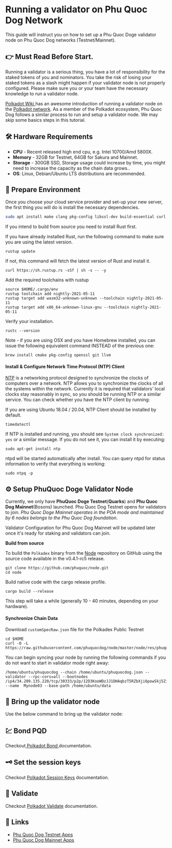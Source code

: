 # Running a validator on Phu Quoc Dog Network

This guide will instruct you on how to set up a Phu Quoc Doge validator node on Phu Quoc Dog networks \(Testnet/Mainnet\).

## 👉 Must Read Before Start.

Running a validator is a serious thing, you have a lot of responsibility for the staked tokens of you and nominators. You take the risk of losing your staked tokens as a slash might happen if your validator node is not properly configured. Please make sure you or your team have the necessary knowledge to run a validator node.

[Polkadot Wiki ](https://wiki.polkadot.network/docs/en/maintain-guides-how-to-validate-polkadot)has an awesome introduction of running a validator node on the [Polkadot network](https://polkadot.network/). As a member of the Polkadot ecosystem, Phu Quoc Dog follows a similar process to run and setup a validator node. We may skip some basics steps in this tutorial.

## 🛠 Hardware Requirements

* **CPU** - Recent released high end cpu, e.g. Intel 10700/Amd 5800X.
* **Memory** - 32GB for Testnet, 64GB for Sakura and Mainnet.
* **Storage** - 300GB SSD, Storage usage could increase by time, you might need to increase the capacity as the chain data grows..
* **OS**: Linux, Debian/Ubuntu LTS distributions are recommended.

## 🔧 Prepare Environment

Once you choose your cloud service provider and set-up your new server, the first thing you will do is install the necessary dependencies.

```bash
sudo apt install make clang pkg-config libssl-dev build-essential curl git
```

If you intend to build from source you need to install Rust first.

If you have already installed Rust, run the following command to make sure you are using the latest version.

```text
rustup update
```

If not, this command will fetch the latest version of Rust and install it.

```text
curl https://sh.rustup.rs -sSf | sh -s -- -y
```

Add the required toolchains with rustup

```text
source $HOME/.cargo/env
rustup toolchain add nightly-2021-05-11
rustup target add wasm32-unknown-unknown --toolchain nightly-2021-05-11
rustup target add x86_64-unknown-linux-gnu --toolchain nightly-2021-05-11

```

Verify your installation.

```text
rustc --version
```

Note - if you are using OSX and you have Homebrew installed, you can issue the following equivalent command INSTEAD of the previous one:

```text
brew install cmake pkg-config openssl git llvm
```

#### 

#### Install & Configure Network Time Protocol \(NTP\) Client

[NTP](https://en.wikipedia.org/wiki/Network_Time_Protocol) is a networking protocol designed to synchronize the clocks of computers over a network. NTP allows you to synchronize the clocks of all the systems within the network. Currently it is required that validators' local clocks stay reasonably in sync, so you should be running NTP or a similar service. You can check whether you have the NTP client by running:

If you are using Ubuntu 18.04 / 20.04, NTP Client should be installed by default.

```text
timedatectl
```

If NTP is installed and running, you should see `System clock synchronized: yes` or a similar message. If you do not see it, you can install it by executing:

```text
sudo apt-get install ntp
```

ntpd will be started automatically after install. You can query ntpd for status information to verify that everything is working:

```text
sudo ntpq -p
```

## ⚙ Setup PhuQuoc Doge Validator Node

Currently, we only have **PhuQuoc Doge Testnet**\(**Quarks**\) and **Phu Quoc Dog Mainnet**\(Bosons\) launched. Phu Quoc Dog Testnet opens for validators to join. _Phu Quoc Doge Mainnet operates in the POA mode and maintained by 6 nodes belongs to the Phu Quoc Dog foundation_.

Validator Configuration for Phu Quoc Dog Mainnet will be updated later once it's ready for staking and validators can join.

**Build from source**

To build the `Polkadex` binary from the [Node](https://github.com/phuquoc/node) repository on GitHub using the source code available in the v0.4.1-rc5 release.

```text
git clone https://github.com/phuquoc/node.git
cd node
```

Build native code with the cargo release profile.

```text
cargo build --release
```

This step will take a while \(generally 10 - 40 minutes, depending on your hardware\).

#### 

#### Synchronize Chain Data

Download `customSpecRaw.json` file for the Polkadex Public Testnet

```text
cd $HOME
curl -O -L https://raw.githubusercontent.com/phuquocdog/node/master/node/res/phuquocdog.json
```

You can begin syncing your node by running the following commands if you do not want to start in validator mode right away:

```text
/home/ubuntu/phuquocdog --chain /home/ubuntu/phuquocdog.json --validator --rpc-cors=all --bootnodes /ip4/34.209.135.220/tcp/30333/p2p/12D3KooWDzJJ1DHAqbzT5RZbXji6powSkj5ZioSHSLnYXiqRD34q --name  Mynode03 --base-path /home/ubuntu/data
```

## 🚀 Bring up the validator node

Use the below command to bring up the validator node:

## 💹 Bond PQD

Checkout[ Polkadot Bond ](https://wiki.polkadot.network/docs/en/maintain-guides-how-to-validate-polkadot#bond-dot)documentation.

## 🗝 Set the session keys

Checkout [Polkadot Session Keys](https://wiki.polkadot.network/docs/en/maintain-guides-how-to-validate-polkadot#option-2-cli) documentation.

## 🌠 Validate

Checkout [Polkadot Validate](https://wiki.polkadot.network/docs/en/maintain-guides-how-to-validate-polkadot#validate) documentation.

## 🔱 Links

* [Phu Quoc Dog Testnet Apps](running-a-validator-on-phuquocdog-network.md)
* [Phu Quoc Dog Mainnet Apps](running-a-validator-on-phuquocdog-network.md)

